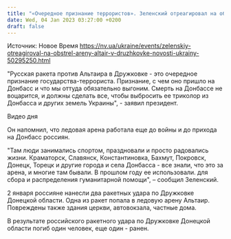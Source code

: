```yaml
---
title: "«Очередное признание террористов». Зеленский отреагировал на обстрел ледовой арены в Дружковке"
date: Wed, 04 Jan 2023 03:27:00 +0200
draft: false
---
```

Источник: Новое Время https://nv.ua/ukraine/events/zelenskiy-otreagiroval-na-obstrel-areny-altair-v-druzhkovke-novosti-ukrainy-50295250.html


"Русская ракета против Альтаира в Дружковке - это очередное признание государства-террориста. Признание, с чем оно пришло на Донбасс и что мы оттуда обязательно выгоним. Смерть на Донбассе не воцарится, и должны сделать все, чтобы выбросить ее триколор из Донбасса и других земель Украины", - заявил президент.

 Видео дня   

Он напомнил, что ледовая арена работала еще до войны и до прихода на Донбасс россиян.

"Там люди занимались спортом, праздновали и просто радовались жизни. Краматорск, Славянск, Константиновка, Бахмут, Покровск, Донецк, Торецк и другие города и села Донбасса - все знали, что это за арена, и многие там бывали. В прошлом году ее использовали. для сбора и распределения гуманитарной помощи", – сообщил Зеленский.

2 января россияне нанесли два ракетных удара по Дружковке Донецкой области. Одна из ракет попала в ледовую арену Альтаир. Повреждены также здания церкви, автовокзала, частные дома.

В результате российского ракетного удара по Дружковке Донецкой области погиб один человек, еще один - ранен.

